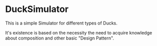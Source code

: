 # DuckSimulator

This is a simple Simulator for different types of Ducks.

It's existence is based on the necessity the need to acquire knowledge about composition and other basic "Design Pattern".
